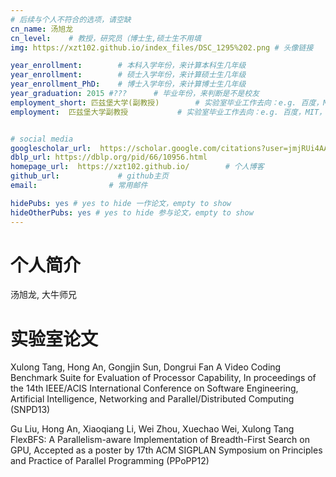 ```yaml
---
# 后续与个人不符合的选项，请空缺
cn_name: 汤旭龙
cn_level:    # 教授，研究员（博士生,硕士生不用填
img: https://xzt102.github.io/index_files/DSC_1295%202.png # 头像链接

year_enrollment:        # 本科入学年份，来计算本科生几年级
year_enrollment:        # 硕士入学年份，来计算硕士生几年级
year_enrollment_PhD:    # 博士入学年份，来计算博士生几年级
year_graduation: 2015 #???      # 毕业年份，来判断是不是校友
employment_short: 匹兹堡大学(副教授)        # 实验室毕业工作去向：e.g. 百度，MIT，中石化，公务员
employment:  匹兹堡大学副教授           # 实验室毕业工作去向：e.g. 百度，MIT，中石化，公务员


# social media
googlescholar_url:  https://scholar.google.com/citations?user=jmjRUi4AAAAJ&hl=en      # googlescholar
dblp_url: https://dblp.org/pid/66/10956.html
homepage_url:  https://xzt102.github.io/        # 个人博客
github_url:             # github主页
email:                # 常用邮件

hidePubs: yes # yes to hide 一作论文，empty to show
hideOtherPubs: yes # yes to hide 参与论文，empty to show
---
```


# 个人简介

汤旭龙, 大牛师兄

# 实验室论文

Xulong Tang, Hong An, Gongjin Sun, Dongrui Fan
A Video Coding Benchmark Suite for Evaluation of Processor Capability,
In proceedings of the 14th IEEE/ACIS International Conference on Software Engineering, Artificial Intelligence, Networking and Parallel/Distributed Computing
(SNPD13)

Gu Liu, Hong An, Xiaoqiang Li, Wei Zhou, Xuechao Wei, Xulong Tang
FlexBFS: A Parallelism-aware Implementation of Breadth-First Search on GPU,
Accepted as a poster by 17th ACM SIGPLAN Symposium on Principles and Practice of Parallel Programming
(PPoPP12)